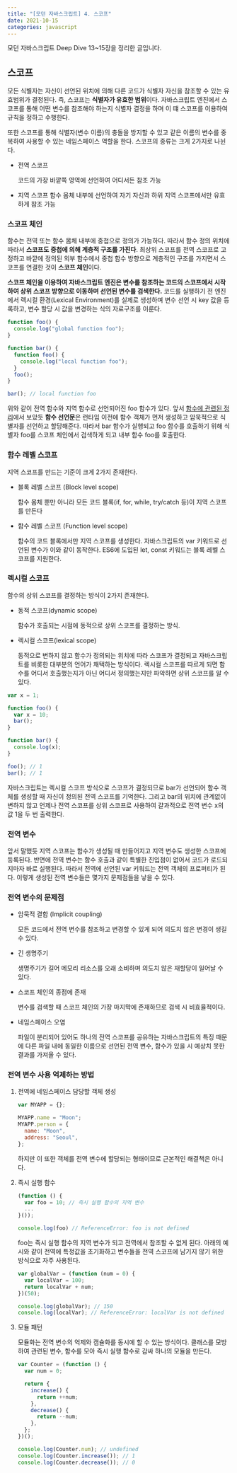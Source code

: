 ```yaml
---
title: "[모던 자바스크립트] 4. 스코프"
date: 2021-10-15
categories: javascript
---
```


모던 자바스크립트 Deep Dive 13~15장을 정리한 글입니다.

## 스코프

모든 식별자는 자신이 선언된 위치에 의해 다른 코드가 식별자 자신을 참조할 수 있는 유효범위가 결정된다. 즉, 스코프는 **식별자가 유효한 범위**이다. 자바스크립트 엔진에서 스코프를 통해 어떤 변수를 참조해야 하는지 식별자 결정을 하며 이 떄 스코프를 이용하여 규칙을 정하고 수행한다.

또한 스코프를 통해 식별자(변수 이름)의 충돌을 방지할 수 있고 같은 이름의 변수를 중복하여 사용할 수 있는 네임스페이스 역할을 한다. 스코프의 종류는 크게 2가지로 나뉜다.

- 전역 스코프

  코드의 가장 바깥쪽 영역에 선언하여 어디서든 참조 가능

- 지역 스코프
  함수 몸체 내부에 선언하여 자기 자신과 하위 지역 스코프에서만 유효하게 참조 가능

### 스코프 체인

함수는 전역 또는 함수 몸체 내부에 중첩으로 정의가 가능하다. 따라서 함수 정의 위치에 따라서 **스코프도 중첩에 의해 계층적 구조를 가진다**. 최상위 스코프를 전역 스코프로 고정하고 바깥에 정의된 외부 함수에서 중첩 함수 방향으로 계층적인 구조를 가지면서 스코프를 연결한 것이 **스코프 체인**이다.

**스코프 체인을 이용하여 자바스크립트 엔진은 변수를 참조하는 코드의 스코프에서 시작하여 상위 스코프 방향으로 이동하며 선언된 변수를 검색한다.** 코드를 실행하기 전 엔진에서 렉시컬 환경(Lexical Environment)를 실제로 생성하며 변수 선언 시 key 값을 등록하고, 변수 할당 시 값을 변경하는 식의 자료구조를 이룬다.

```javascript
function foo() {
  console.log("global function foo");
}

function bar() {
  function foo() {
    console.log("local function foo");
  }
  foo();
}

bar(); // local function foo
```

위와 같이 전역 함수와 지역 함수로 선언되어진 foo 함수가 있다. 앞서 [함수에 관련된 정리](https://hoyoungmoon.github.io/javascript/modern-js-3/#원시값과-객체)에서 보았듯 **함수 선언문**은 런타임 이전에 함수 객체가 먼저 생성하고 암묵적으로 식별자를 선언하고 할당해준다. 따라서 bar 함수가 실행되고 foo 함수를 호출하기 위해 식별자 foo를 스코프 체인에서 검색하게 되고 내부 함수 foo를 호출한다.

### 함수 레벨 스코프

지역 스코프를 만드는 기준이 크게 2가지 존재한다.

- 블록 레벨 스코프 (Block level scope)

  함수 몸체 뿐만 아니라 모든 코드 블록(if, for, while, try/catch 등)이 지역 스코프를 만든다

- 함수 레벨 스코프 (Function level scope)

  함수의 코드 블록에서만 지역 스코프를 생성한다. 자바스크립트의 var 키워드로 선언된 변수가 이와 같이 동작한다. ES6에 도입된 let, const 키워드는 블록 레벨 스코프를 지원한다.

### 렉시컬 스코프

함수의 상위 스코프를 결정하는 방식이 2가지 존재한다.

- 동적 스코프(dynamic scope)

  함수가 호출되는 시점에 동적으로 상위 스코프를 결정하는 방식.

- 렉시컬 스코프(lexical scope)

  동적으로 변하지 않고 함수가 정의되는 위치에 따라 스코프가 결정되고 자바스크립트를 비롯한 대부분의 언어가 채택하는 방식이다. 렉시컬 스코프를 따르게 되면 함수를 어디서 호출했는지가 아닌 어디서 정의했는지만 파악하면 상위 스코프를 알 수 있다.

```javascript
var x = 1;

function foo() {
  var x = 10;
  bar();
}

function bar() {
  console.log(x);
}

foo(); // 1
bar(); // 1
```

자바스크립트는 렉시컬 스코프 방식으로 스코프가 결정되므로 bar가 선언되어 함수 객체를 생성할 때 자신이 정의된 전역 스코프를 기억한다. 그리고 bar의 위치에 관계없이 변하지 않고 언제나 전역 스코프를 상위 스코프로 사용하여 걀과적으로 전역 변수 x의 값 1을 두 번 출력한다.

### 전역 변수

앞서 말했듯 지역 스코프는 함수가 생성될 때 만들어지고 지역 변수도 생성한 스코프에 등록된다. 반면에 전역 변수는 함수 호출과 같이 특별한 진입점이 없어서 코드가 로드되지마자 바로 실행된다. 따라서 전역에 선언된 var 키워드는 전역 객체의 프로퍼티가 된다. 이렇게 생성된 전역 변수들은 몇가지 문제점들을 낳을 수 있다.

### 전역 변수의 문제점

- 암묵적 결합 (Implicit coupling)

  모든 코드에서 전역 변수를 참조하고 변경할 수 있게 되어 의도치 않은 변경이 생길 수 있다.

- 긴 생명주기

  생명주기가 길어 메모리 리소스를 오래 소비하며 의도치 않은 재할당이 일어날 수 있다.

- 스코프 체인의 종점에 존재

  변수를 검색할 때 스코프 체인의 가장 마지막에 존재하므로 검색 시 비효율적이다.

- 네임스페이스 오염

  파일이 분리되어 있어도 하나의 전역 스코프를 공유하는 자바스크립트의 특징 때문에 다른 파일 내에 동일한 이름으로 선언된 전역 변수, 함수가 있을 시 예상치 못한 결과를 가져올 수 있다.

### 전역 변수 사용 억제하는 방법

1. 전역에 네임스페이스 담당할 객체 생성

   ```javascript
   var MYAPP = {};

   MYAPP.name = "Moon";
   MYAPP.person = {
     name: "Moon",
     address: "Seoul",
   };
   ```

   하지만 이 또한 객체를 전역 변수에 할당되는 형태이므로 근본적인 해결책은 아니다.

2. 즉시 실행 함수

   ```javascript
   (function () {
     var foo = 10; // 즉시 실행 함수의 지역 변수
     ...
   }());

   console.log(foo) // ReferenceError: foo is not defined
   ```

   foo는 즉시 실행 함수의 지역 변수가 되고 전역에서 참조할 수 없게 된다. 아래의 예시와 같이 전역에 특정값을 초기화하고 변수들을 전역 스코프에 남기지 않기 위한 방식으로 자주 사용된다.

   ```javascript
   var globalVar = (function (num = 0) {
     var localVar = 100;
     return localVar + num;
   })(50);

   console.log(globalVar); // 150
   console.log(localVar); // ReferenceError: localVar is not defined
   ```

3. 모듈 패턴

   모듈화는 전역 변수의 억제와 캡슐화를 동시에 할 수 있는 방식이다. 클래스를 모방하여 관련된 변수, 함수를 모아 즉시 실행 함수로 감싸 하나의 모듈을 만든다.

   ```javascript
   var Counter = (function () {
     var num = 0;

     return {
       increase() {
         return ++num;
       },
       decrease() {
         return --num;
       },
     };
   })();

   console.log(Counter.num); // undefined
   console.log(Counter.increase()); // 1
   console.log(Counter.decrease()); // 0
   ```
